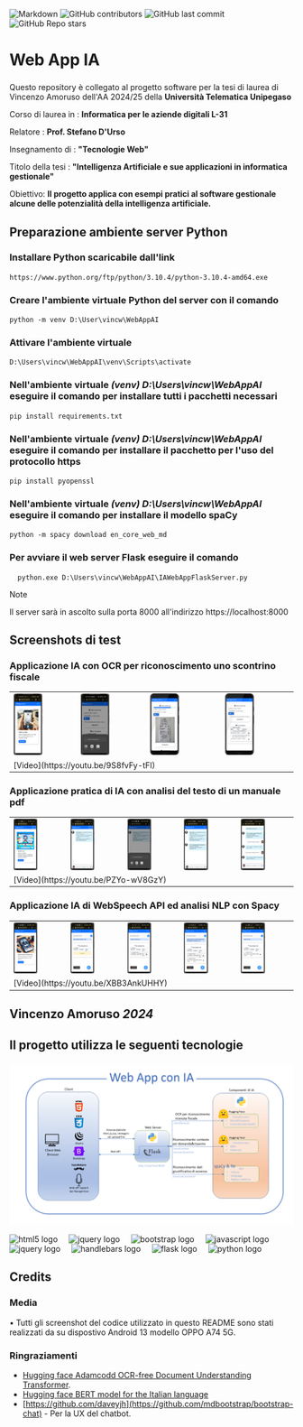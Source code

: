 ![Markdown](https://img.shields.io/badge/markdown-%23000000.svg?style=flat=markdown&logoColor=white) ![GitHub contributors](https://img.shields.io/github/contributors/vamoruso/WebAppAI?style=flat) ![GitHub last commit](https://img.shields.io/github/last-commit/vamoruso/WebAppAI?style=flat)  ![GitHub Repo stars](https://img.shields.io/github/stars/vamoruso/WebAppAI?style=social)  

<h1 align="left">Web App IA </h1>

###

<p align="left">Questo repository è collegato al progetto software per la tesi di laurea di Vincenzo Amoruso dell'AA 2024/25 della <b>Università Telematica Unipegaso</b> </p>
<p align="left">Corso di laurea in : <b>Informatica per le aziende digitali L-31</b> </p>
<p align="left">Relatore : <b>Prof. Stefano D&apos;Urso</b> </p>
<p align="left">Insegnamento di : <b>&quot;Tecnologie Web&quot;</b></p>
<p align="left">Titolo della tesi : <b>&quot;Intelligenza Artificiale e sue applicazioni in informatica gestionale&quot;</b></p>
<p align="left">Obiettivo: <b>Il progetto applica con esempi pratici al software gestionale alcune delle potenzialità della intelligenza artificiale.</b></p>

## Preparazione ambiente server Python

### Installare Python scaricabile dall'link 
    https://www.python.org/ftp/python/3.10.4/python-3.10.4-amd64.exe
### Creare l'ambiente virtuale Python del server con il comando
    python -m venv D:\User\vincw\WebAppAI
### Attivare l'ambiente virtuale 
    D:\Users\vincw\WebAppAI\venv\Scripts\activate 
### Nell'ambiente virtuale *(venv) D:\Users\vincw\WebAppAI*  eseguire il comando per installare tutti i pacchetti necessari
    pip install requirements.txt 
### Nell'ambiente virtuale *(venv) D:\Users\vincw\WebAppAI*  eseguire il comando per installare il pacchetto per l'uso del protocollo https
    pip install pyopenssl 
### Nell'ambiente virtuale *(venv) D:\Users\vincw\WebAppAI*  eseguire il comando per installare il modello spaCy
    python -m spacy download en_core_web_md
### Per avviare il web server Flask eseguire il comando
````Shell
  python.exe D:\Users\vincw\WebAppAI\IAWebAppFlaskServer.py
````

> [!NOTE]
> Il server sarà in ascolto sulla porta 8000 all'indirizzo https://localhost:8000 

## Screenshots di test

### Applicazione IA con OCR per riconoscimento uno scontrino fiscale
    
<table>
<tr>
<td><img src="https://github.com/vamoruso/WebAppAI/blob/main/screenshots/OCR/OCR_screen_1_1.png" style="width: 50%; height: 50%" /> </td>
<td><img src="https://github.com/vamoruso/WebAppAI/blob/main/screenshots/OCR/OCR_screen_1.png" style="width: 50%; height: 50%" /> </td>
<td><img src="https://github.com/vamoruso/WebAppAI/blob/main/screenshots/OCR/OCR_screen_2.png" style="width: 50%; height: 50%" /> </td>
<td><img src="https://github.com/vamoruso/WebAppAI/blob/main/screenshots/OCR/OCR_screen_3.png" style="width: 50%; height: 50%" /> </td>
</tr>  
     <tr>
      <td colspan=4>[Video](https://youtu.be/9S8fvFy-tFI)</td> 
   </tr> 
</table>
    
### Applicazione pratica di IA con analisi del testo di un manuale pdf

<table>
   <tr>
    <td><img src="https://github.com/vamoruso/WebAppAI/blob/main/screenshots/Chatbot/Chatbot_screen1.png" style="width: 50%; height: 50%"/> </td>
    <td><img src="https://github.com/vamoruso/WebAppAI/blob/main/screenshots/Chatbot/Chatbot_screen2.png" style="width: 50%; height: 50%"/> </td>
    <td><img src="https://github.com/vamoruso/WebAppAI/blob/main/screenshots/Chatbot/Chatbot_screen3.png" style="width: 50%; height: 50%"/> </td>
    <td><img src="https://github.com/vamoruso/WebAppAI/blob/main/screenshots/Chatbot/Chatbot_screen4.png" style="width: 50%; height: 50%"/> </td>
    <td><img src="https://github.com/vamoruso/WebAppAI/blob/main/screenshots/Chatbot/Chatbot_screen5.png" style="width: 50%; height: 50%"/> </td>
   </tr>
   <tr>
      <td colspan=5>[Video](https://youtu.be/PZYo-wV8GzY)</td> 
   </tr> 
</table>  
    
### Applicazione IA di WebSpeech API ed analisi NLP con Spacy

<table>
<tr>
<td><img src="https://github.com/vamoruso/WebAppAI/blob/main/screenshots/absences_vocal_command/AssenzeDaComandoVocale_screen1.png" style="width: 50%; height: 50%"/> </td>
<td><img src="https://github.com/vamoruso/WebAppAI/blob/main/screenshots/absences_vocal_command/AssenzeDaComandoVocale_screen2.png" style="width: 50%; height: 50%"/> </td>
<td><img src="https://github.com/vamoruso/WebAppAI/blob/main/screenshots/absences_vocal_command/AssenzeDaComandoVocale_screen3.png" style="width: 50%; height: 50%"/> </td>
<td><img src="https://github.com/vamoruso/WebAppAI/blob/main/screenshots/absences_vocal_command/AssenzeDaComandoVocale_screen4.png" style="width: 50%; height: 50%"/> </td>
<td><img src="https://github.com/vamoruso/WebAppAI/blob/main/screenshots/absences_vocal_command/AssenzeDaComandoVocale_screen5.png" style="width: 50%; height: 50%"/> </td>  
</tr>  
     <tr>
      <td colspan=5>[Video](https://youtu.be/XBB3AnkUHHY)</td> 
   </tr> 
</table>   

###

<h2 align="left">Vincenzo Amoruso <cite>2024</cite></h2>

###

<h2 align="left">Il progetto utilizza le seguenti tecnologie</h2>

###

![Schema](documentation/SchemaArchitteturaTesi.png)

<div align="left">
  <img src="https://cdn.jsdelivr.net/gh/devicons/devicon/icons/html5/html5-original.svg" height="40" alt="html5 logo"  />
  <img width="12" />
  <img src="https://cdn.jsdelivr.net/gh/devicons/devicon/icons/css3/css3-original.svg" height="40" alt="jquery logo"  />
  <img width="12" />
  <img src="https://cdn.jsdelivr.net/gh/devicons/devicon/icons/bootstrap/bootstrap-original.svg" height="40" alt="bootstrap logo"  />
  <img width="12" />
  <img src="https://cdn.jsdelivr.net/gh/devicons/devicon/icons/javascript/javascript-original.svg" height="40" alt="javascript logo"  />
  <img width="12" />
  <img src="https://cdn.jsdelivr.net/gh/devicons/devicon/icons/jquery/jquery-original.svg" height="40" alt="jquery logo"  />
  <img width="12" />
  <img src="https://cdn.jsdelivr.net/gh/devicons/devicon/icons/handlebars/handlebars-original.svg" height="40" alt="handlebars logo"  />
  <img width="12" />
  <img src="https://cdn.jsdelivr.net/gh/devicons/devicon/icons/flask/flask-original.svg" height="40" alt="flask logo"  />
  <img width="12" />
  <img src="https://cdn.jsdelivr.net/gh/devicons/devicon/icons/python/python-original.svg" height="40" alt="python logo"  />
</div>

###

## Credits

### Media

• Tutti gli screenshot del codice utilizzato in questo README sono stati realizzati da su dispostivo Android 13 modello OPPO A74 5G.

### Ringraziamenti

* [Hugging face Adamcodd OCR-free Document Understanding Transformer](https://huggingface.co/AdamCodd/donut-receipts-extract).
* [Hugging face BERT model for the Italian language](https://huggingface.co/osiria/bert-italian-cased-question-answering)
* [https://github.com/daveyjh](https://github.com/mdbootstrap/bootstrap-chat) - Per la UX del chatbot.
